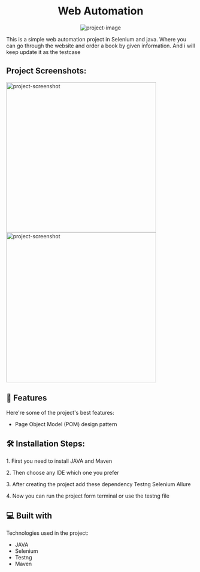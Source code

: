 <h1 id="title" align="center">Web Automation</h1>

<p align="center"><img src="https://socialify.git.ci/Yusuf-Hridoy/Web-Automation-Selenium-java/image?forks=1&amp;issues=1&amp;language=1&amp;name=1&amp;owner=1&amp;pulls=1&amp;stargazers=1&amp;theme=Light" alt="project-image"></p>

<p id="description">This is a simple web automation project in Selenium and java. Where you can go through the website and order a book by given information. And i will keep update it as the testcase</p>

<h2>Project Screenshots:</h2>

<img src="https://res.cloudinary.com/dncod5rnj/image/upload/v1678730315/web%20automation/directory_rorokv.png" alt="project-screenshot" width="400" height="400/">

<img src="https://res.cloudinary.com/dncod5rnj/image/upload/v1678730322/web%20automation/allure_m1nbry.png" alt="project-screenshot" width="400" height="400/">

  
  
<h2>🧐 Features</h2>

Here're some of the project's best features:

*   Page Object Model (POM) design pattern

<h2>🛠️ Installation Steps:</h2>

<p>1. First you need to install JAVA and Maven</p>

<p>2. Then choose any IDE which one you prefer</p>

<p>3. After creating the project add these dependency Testng Selenium Allure</p>

<p>4. Now you can run the project form terminal or use the testng file</p>

  
  
<h2>💻 Built with</h2>

Technologies used in the project:

*   JAVA
*   Selenium
*   Testng
*   Maven

